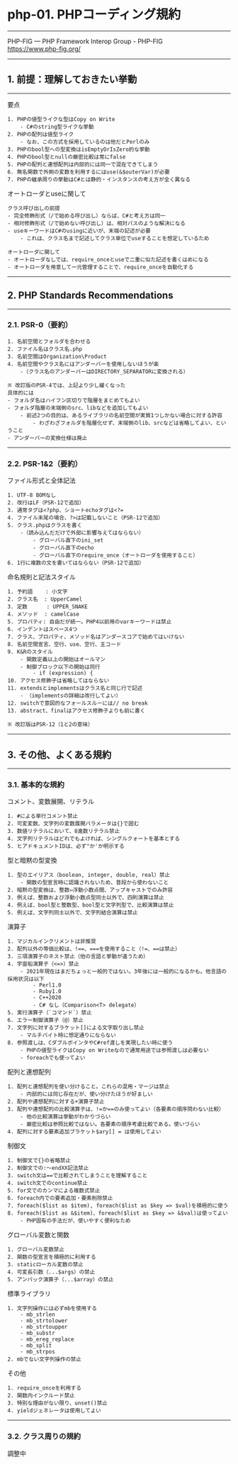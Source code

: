# php-01. PHPコーディング規約
________________________________________
PHP-FIG — PHP Framework Interop Group - PHP-FIG  
https://www.php-fig.org/
________________________________________
## 1. 前提：理解しておきたい挙動
________________________________________
要点

```text
1. PHPの値型ライクな型はCopy on Write
    - C#のstring型ライクな挙動
2. PHPの配列は値型ライク
    - なお、この方式を採用しているのは他だとPerlのみ
3. PHPのbool型への型変換はisEmptyOrIsZero的な挙動
4. PHPのbool型とnullの厳密比較は常にfalse
5. PHPの配列と連想配列は内部的には同一で混在できてしまう
6. 無名関数で外側の変数を利用するにはuse(&$outerVar)が必要
7. PHPの継承周りの挙動はC#とは静的・インスタンスの考え方が全く異なる
```

オートローダとuseに関して

```text
クラス呼び出しの前提
- 完全修飾形式（/で始める呼び出し）ならば、C#と考え方は同一
- 相対修飾形式（/で始めない呼び出し）は、相対パスのような解決になる
- useキーワードはC#のusingに近いが、末端の記述が必要
    - これは、クラス名まで記述してクラス単位でuseすることを想定しているため

オートローダに関して
- オートローダなしでは、require_onceとuseで二重に似た記述を書くはめになる
- オートローダを用意して一元管理することで、require_onceを自動化する
```

________________________________________
## 2. PHP Standards Recommendations
________________________________________
### 2.1. PSR-0（要約）

```text
1. 名前空間とフォルダを合わせる
2. ファイル名はクラス名.php
3. 名前空間はOrganization\Product
4. 名前空間やクラス名にはアンダーバーを使用しないほうが楽
    -（クラス名のアンダーバーはDIRECTORY_SEPARATORに変換される）

※ 改訂版のPSR-4では、上記より少し緩くなった
具体的には
- フォルダ名はハイフン区切りで階層をまとめてもよい
- フォルダ階層の末端側のsrc、libなどを追加してもよい
    - 前述2つの目的は、あるライブラリの名前空間が実質1つしかない場合に対する許容
        - わざわざフォルダを階層化せず、末端側のlib、srcなどは省略してよい、ということ
- アンダーバーの変換仕様は廃止
```

________________________________________
### 2.2. PSR-1&2（要約）

ファイル形式と全体記法

```text
1. UTF-8 BOMなし
2. 改行はLF（PSR-12で追加）
3. 通常タグは<?php、ショートechoタグは<?=
4. ファイル末尾の場合、?>は記載しないこと（PSR-12で追加）
5. クラス.phpはクラスを書く
    -（読み込んだだけで外部に影響与えてはならない）
        - グローバル直下のini_set
        - グローバル直下のecho
        - グローバル直下のrequire_once（オートローダを使用すること）
6. 1行に複数の文を書いてはならない（PSR-12で追加）
```

命名規則と記法スタイル

```text
1. 予約語    : 小文字
2. クラス名  : UpperCamel
3. 定数      : UPPER_SNAKE
4. メソッド  : camelCase
5. プロパティ: 自由だが統一。PHP4以前用のvarキーワードは禁止
6. インデントはスペース4つ
7. クラス、プロパティ、メソッド名はアンダースコアで始めてはいけない
8. 名前空間宣言、空行、use、空行、主コード
9. K&Rのスタイル
    - 関数定義以上の開始はオールマン
    - 制御ブロック以下の開始は同行
        - if (expression) {
10. アクセス修飾子は省略してはならない
11. extendsとimplementsはクラス名と同じ行で記述
    - （implementsの詳細は改行してよい）
12. switchで意図的なフォールスルーには// no break
13. abstract、finalはアクセス修飾子よりも前に書く

※ 改訂版はPSR-12（1と2の意味）
```

________________________________________
## 3. その他、よくある規約
________________________________________
### 3.1. 基本的な規約

コメント、変数展開、リテラル

```text
1. #による単行コメント禁止
2. 可変変数、文字列の変数展開パラメータは{}で囲む
3. 数値リテラルにおいて、8進数リテラル禁止
4. 文字列リテラルはどれでもよければ、シングルクォートを基本とする
5. ヒアドキュメントIDは、必ず"か'か明示する
```

型と暗黙の型変換

```text
1. 型のエイリアス（boolean, integer, double, real）禁止
    - 関数の型宣言時に認識されないため、普段から使わないこと
2. 暗黙の型変換は、整数⇔浮動小数点間、アップキャストでのみ許容
3. 例えば、整数および浮動小数点型同士以外で、四則演算は禁止
4. 例えば、bool型と整数型、bool型と文字列型で、比較演算は禁止
5. 例えば、文字列同士以外で、文字列結合演算は禁止
```

演算子

```text
1. マジカルインクリメントは非推奨
2. 配列以外の等価比較は、!==、===を使用すること（!=、==は禁止）
3. 三項演算子のネスト禁止（他の言語と挙動が違うため）
4. 宇宙船演算子（<=>）禁止
    - 2021年現在はまだちょっと一般的ではない。3年後には一般的になるかも。他言語の採用状況は以下
        - Perl1.0
        - Ruby1.0
        - C++2020
        - C# なし（Comparison<T> delegate）
5. 実行演算子（`コマンド`）禁止
6. エラー制御演算子（@）禁止
7. 文字列に対するブラケット[]による文字取り出し禁止
    - マルチバイト時に想定通りにならない
8. 参照渡しは、CダブルポインタやC#ref渡しを実現したい時に使う
    - PHPの値型ライクはCopy on Writeなので通常用途では参照渡しは必要ない
    - foreachでも使ってよい
```

配列と連想配列

```text
1. 配列と連想配列を使い分けること。これらの混用・マージは禁止
    - 内部的には同じ存在だが、使い分けたほうが好ましい
2. 配列や連想配列に対する+演算子禁止
3. 配列や連想配列の比較演算子は、!=か==のみ使ってよい（各要素の順序問わない比較）
    - 他の比較演算は挙動がわかりづらい
    - 厳密比較は参照比較ではない。各要素の順序考慮比較である。使いづらい
4. 配列に対する要素追加ブラケット$ary[] = は使用してよい
```

制御文

```text
1. 制御文で{}の省略禁止
2. 制御文での:～endXX記法禁止
3. switch文は==で比較されてしまうことを理解すること
4. switch文でのcontinue禁止
5. for文でのカンマによる複数式禁止
6. foreach内での要素追加・要素削除禁止
7. foreach($list as $item), foreach($list as $key => $val)を積極的に使う
8. foreach($list as &$item)、foreach($list as $key => &$val)は使ってよい
    - PHP固有の手法だが、使いやすく便利なため
```

グローバル変数と関数

```text
1. グローバル変数禁止
2. 関数の型宣言を積極的に利用する
3. staticローカル変数の禁止
4. 可変長引数（...$args）の禁止
5. アンパック演算子（...$array）の禁止
```

標準ライブラリ

```text
1. 文字列操作には必ずmbを使用する
    - mb_strlen
    - mb_strtolower
    - mb_strtoupper
    - mb_substr
    - mb_ereg_replace
    - mb_split
    - mb_strpos
2. mbでない文字列操作の禁止
```

その他

```text
1. require_onceを利用する
2. 関数内インクルード禁止
3. 特別な理由がない限り、unset()禁止
4. yieldジェネレータは使用してよい
```

________________________________________
### 3.2. クラス周りの規約

調整中